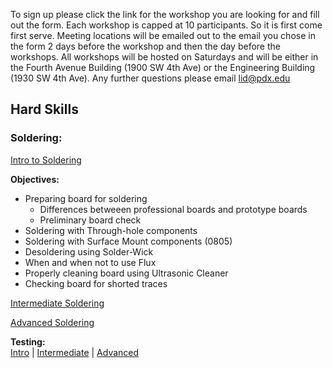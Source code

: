 To sign up please click the link for the workshop you are looking for and fill out the form.  Each workshop is capped at 10 participants.  So it is first come first serve.  Meeting locations will be emailed out to the email you chose in the form 2 days before the workshop and then the day before the workshops.  All workshops will be hosted on Saturdays and will be either in the Fourth Avenue Building (1900 SW 4th Ave) or the Engineering Building (1930 SW 4th Ave).  Any further questions please email <lid@pdx.edu>

## Hard Skills

### Soldering:

[Intro to Soldering](https://docs.google.com/forms/d/1IS-XLif4VmlFMcx-erP73_9ocsrlIxmJXUkPCWGgzTQ/viewform?usp=send_form)

<b>Objectives:</b>
* Preparing board for soldering
    * Differences betweeen professional boards and prototype boards
    * Preliminary board check
* Soldering with Through-hole components
* Soldering with Surface Mount components (0805)
* Desoldering using Solder-Wick
* When and when not to use Flux
* Properly cleaning board using Ultrasonic Cleaner
* Checking board for shorted traces

<p align="left">
  <a href="https://docs.google.com/forms/d/1OJ-QdR-m-IoBkpHX8NEEv9BMLgh1l4CMEo0rQkFKDXY/viewform?usp=send_form">Intermediate Soldering</a> </p>

<p align="left">
  <a href="https://docs.google.com/forms/d/1F2Vi0Zanwu-Xg0Rop456lxvzkojYpnrLrhOLsyCfVls/viewform?usp=send_form">Advanced Soldering</a> </p>
  


<p align="left">
  <b>Testing:</b><br>
  <a href="https://docs.google.com/forms/d/1IS-XLif4VmlFMcx-erP73_9ocsrlIxmJXUkPCWGgzTQ/viewform?usp=send_form">Intro</a> |
  <a href="https://docs.google.com/forms/d/1OJ-QdR-m-IoBkpHX8NEEv9BMLgh1l4CMEo0rQkFKDXY/viewform?usp=send_form">Intermediate</a> |
  <a href="https://docs.google.com/forms/d/1F2Vi0Zanwu-Xg0Rop456lxvzkojYpnrLrhOLsyCfVls/viewform?usp=send_form">Advanced</a> 
  <br>
</p>